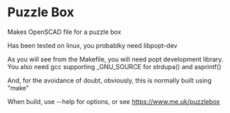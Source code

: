 # Puzzle Box
Makes OpenSCAD file for a puzzle box

Has been tested on linux, you probablky need libpopt-dev

As you will see from the Makefile, you will need popt development library.
You also need gcc supporting _GNU_SOURCE for strdupa() and asprintf()

And, for the avoidance of doubt, obviously, this is normally built using "make"

When build, use --help for options, or see https://www.me.uk/puzzlebox
